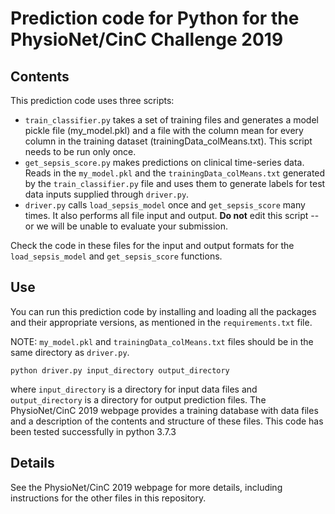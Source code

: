 # Prediction code for Python for the PhysioNet/CinC Challenge 2019

## Contents

This prediction code uses three scripts:

* `train_classifier.py` takes a set of training files and generates a model pickle file (my_model.pkl) and a file with the column mean for every column in the training dataset (trainingData_colMeans.txt). This script needs to be run only once.
* `get_sepsis_score.py` makes predictions on clinical time-series data. Reads in the `my_model.pkl` and the `trainingData_colMeans.txt` generated by the `train_classifier.py` file and uses them to generate labels for test data inputs supplied through `driver.py`.
* `driver.py` calls `load_sepsis_model` once and `get_sepsis_score` many times. It also performs all file input and output.  **Do not** edit this script -- or we will be unable to evaluate your submission.

Check the code in these files for the input and output formats for the `load_sepsis_model` and `get_sepsis_score` functions.

## Use

You can run this prediction code by installing and loading all the packages and their appropriate versions, as mentioned in the `requirements.txt` file. 

NOTE: `my_model.pkl` and `trainingData_colMeans.txt` files should be in the same directory as `driver.py`.

    python driver.py input_directory output_directory

where `input_directory` is a directory for input data files and `output_directory` is a directory for output prediction files.  The PhysioNet/CinC 2019 webpage provides a training database with data files and a description of the contents and structure of these files. This code has been tested successfully in python 3.7.3

## Details

See the PhysioNet/CinC 2019 webpage for more details, including instructions for the other files in this repository.
